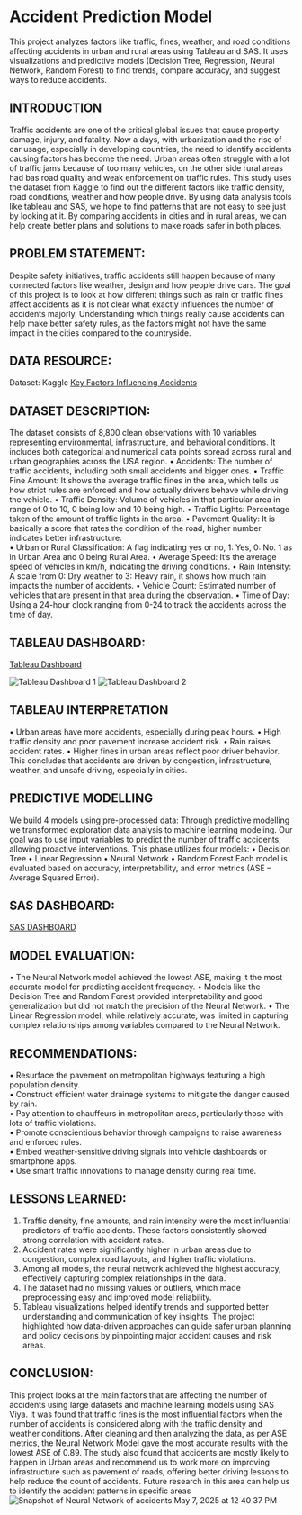 # Accident Prediction Model
This project analyzes factors like traffic, fines, weather, and road conditions affecting accidents in urban and rural areas using Tableau and SAS. It uses visualizations and predictive models (Decision Tree, Regression, Neural Network, Random Forest) to find trends, compare accuracy, and suggest ways to reduce accidents.

## INTRODUCTION
Traffic accidents are one of the critical global issues that cause property damage, injury, 
and fatality. Now a days, with urbanization and the rise of car usage, especially in 
developing countries, the need to identify accidents causing factors has become the need. 
Urban areas often struggle with a lot of traffic jams because of too many vehicles, on the 
other side rural areas had bas road quality and weak enforcement on traffic rules. 
This study uses the dataset from Kaggle to find out the different factors like traffic density, 
road conditions, weather and how people drive. By using data analysis tools like tableau 
and SAS, we hope to find patterns that are not easy to see just by looking at it. By 
comparing accidents in cities and in rural areas, we can help create better plans and 
solutions to make roads safer in both places.

## PROBLEM STATEMENT: 
Despite safety initiatives, traffic accidents still happen because of many connected factors 
like weather, design and how people drive cars. The goal of this project is to look at how 
different things such as rain or traffic fines affect accidents as it is not clear what exactly 
influences the number of accidents majorly. Understanding which things really cause 
accidents can help make better safety rules, as the factors might not have the same impact 
in the cities compared to the countryside.

## DATA RESOURCE: 
Dataset: Kaggle 
<a href="https://www.kaggle.com/datasets/torresdanilo/key-factors-influencing-traffic-accidents"> Key Factors Influencing Accidents</a>

## DATASET DESCRIPTION:  
The dataset consists of 8,800 clean observations with 10 variables representing 
environmental, infrastructure, and behavioral conditions. It includes both categorical and 
numerical data points spread across rural and urban geographies across the USA region. 
• Accidents: The number of traffic accidents, including both small accidents and 
bigger ones. 
• Traffic Fine Amount: It shows the average traffic fines in the area, which tells us how 
strict rules are enforced and how actually drivers behave while driving the vehicle. 
• Traffic Density: Volume of vehicles in that particular area in range of 0 to 10, 0 being 
low and 10 being high. 
• Traffic Lights: Percentage taken of the amount of traffic lights in the area. 
• Pavement Quality: It is basically a score that rates the condition of the road, higher 
number indicates better infrastructure.  
• Urban or Rural Classification: A flag indicating yes or no, 1: Yes, 0: No. 1 as in Urban 
Area and 0 being Rural Area. 
• Average Speed: It’s the average speed of vehicles in km/h, indicating the driving 
conditions. 
• Rain Intensity: A scale from 0: Dry weather to 3: Heavy rain, it shows how much rain 
impacts the number of accidents. 
• Vehicle Count: Estimated number of vehicles that are present in that area during the 
observation. 
• Time of Day: Using a 24-hour clock ranging from 0-24 to track the accidents across 
the time of day.

## TABLEAU DASHBOARD:
  <a href="https://github.com/Anagha-D15/Key-Factors-Affecting-Accidents/blob/main/Dashboard%20Visualisation.twbx"> Tableau Dashboard</a>

  ![Tableau Dashboard 1](https://github.com/user-attachments/assets/761c74ca-8652-42be-bec6-c982b963f937)
  ![Tableau Dashboard 2](https://github.com/user-attachments/assets/a1624d5a-9675-4d98-8153-b5c998e87293)



## TABLEAU INTERPRETATION 
• Urban areas have more accidents, especially during peak hours. 
• High traffic density and poor pavement increase accident risk. 
• Rain raises accident rates. 
• Higher fines in urban areas reflect poor driver behavior. 
This concludes that accidents are driven by congestion, infrastructure, weather, and 
unsafe driving, especially in cities. 

## PREDICTIVE MODELLING 
We build 4 models using pre-processed data: 
Through predictive modelling we transformed exploration data analysis to machine 
learning modeling. Our goal was to use input variables to predict the number of traffic 
accidents, allowing proactive interventions. This phase utilizes four models: 
• Decision Tree 
• Linear Regression 
• Neural Network 
• Random Forest 
Each model is evaluated based on accuracy, interpretability, and error metrics (ASE – Average Squared Error). 

## SAS DASHBOARD:
 <a href="https://vfl-072.engage.sas.com/SASVisualAnalytics/"> SAS DASHBOARD</a>

## MODEL EVALUATION: 
• The Neural Network model achieved the lowest ASE, making it the most accurate 
model for predicting accident frequency. 
• Models like the Decision Tree and Random Forest provided interpretability and good 
generalization but did not match the precision of the Neural Network. 
• The Linear Regression model, while relatively accurate, was limited in capturing 
complex relationships among variables compared to the Neural Network. 

## RECOMMENDATIONS:
• Resurface the pavement on metropolitan highways featuring a high 
population density.  
• Construct efficient water drainage systems to mitigate the danger caused by 
rain.  
• Pay attention to chauffeurs in metropolitan areas, particularly those with lots 
of traffic violations.  
• Promote conscientious behavior through campaigns to raise awareness and 
enforced rules.  
• Embed weather-sensitive driving signals into vehicle dashboards or 
smartphone apps.  
• Use smart traffic innovations to manage density during real time. 

## LESSONS LEARNED:
1. Traffic density, fine amounts, and rain intensity were the most influential predictors 
of traffic accidents. These factors consistently showed strong correlation with 
accident rates. 
2. Accident rates were significantly higher in urban areas due to congestion, complex 
road layouts, and higher traffic violations. 
3. Among all models, the neural network achieved the highest accuracy, effectively 
capturing complex relationships in the data. 
4. The dataset had no missing values or outliers, which made preprocessing easy and 
improved model reliability. 
5. Tableau visualizations helped identify trends and supported better understanding 
and communication of key insights. 
The project highlighted how data-driven approaches can guide safer urban planning 
and policy decisions by pinpointing major accident causes and risk areas.

## CONCLUSION:
This project looks at the main factors that are affecting the number of accidents using large 
datasets and machine learning models using SAS Viya. It was found that traffic fines is the 
most influential factors when the number of accidents is considered along with the traffic 
density and weather conditions. 
After cleaning and then analyzing the data, as per ASE metrics, the Neural Network Model 
gave the most accurate results with the lowest ASE of 0.89. 
The study also found that accidents are mostly likely to happen in Urban areas and 
recommend us to work more on improving infrastructure such as pavement of roads, 
offering better driving lessons to help reduce the count of accidents. 
Future research in this area can help us to identify the accident patterns in specific areas 
![Snapshot of Neural Network of accidents May 7, 2025 at 12 40 37 PM](https://github.com/user-attachments/assets/7d32770f-1678-446e-b215-69bf0ef87f13)



